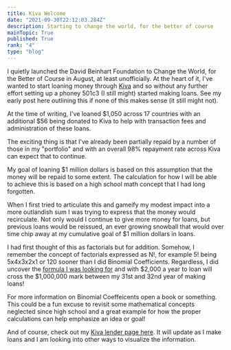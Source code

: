 ```yaml
---
title: Kiva Welcome 
date: "2021-09-30T22:12:03.284Z"
description: Starting to change the world, for the better of course     
mainTopic: True 
published: True
rank: "4"
type: "blog"
---
```


I quietly launched the David Beinhart Foundation to Change the World, for the Better of Course in August, at least unofficially. At the heart of it, I've wanted to start loaning money through [Kiva](www.kiva.org) and so without any further effort setting up a phoney 501c3 (I still might) started making loans. See my early post here outlining this if none of this makes sense (it still might not). 

At the time of writing, I've loaned $1,050 across 17 countries with an additional $56 being donated to Kiva to help with transaction fees and administration of these loans. 

The exciting thing is that I've already been partially repaid by a number of those in my "portfolio" and with an overall 98% repayment rate across Kiva can expect that to continue. 

My goal of loaning $1 million dollars is based on this assumption that the money will be repaid to some extent. The calculation for how I will be able to achieve this is based on a high school math concept that I had long forgotten. 

When I first tried to articulate this and gameify my modest impact into a more outlandish sum I was trying to express that the money would recirculate. Not only would I continue to give more money for loans, but previous loans would be reissued, an ever growing snowball that would over time chip away at my cumulative goal of $1 million dollars in loans. 

I had first thought of this as factorials but for addition. Somehow, I remember the concept of factorials expressed as N!, for example 5! being 5x4x3x2x1 or 120 sooner than I did Binomial Coefficients. Regardless, I did uncover the [formula I was looking for](https://math.stackexchange.com/questions/593318/factorial-but-with-addition/593323)  and with $2,000 a year to loan will cross the $1,000,000 mark between my 31st and 32nd year of making loans! 

For more information on Binomial Coeffeicents open a book or something. This could be a fun excuse to revisit some mathematical concepts neglected since high school and a great example for how the proper calculations can help emphasize an idea or goal! 

And of course, check out my [Kiva lender page here](https://www.kiva.org/lender/davidbeinhart). It will update as I make loans and I am looking into other ways to visualize the information. 